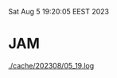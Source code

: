Sat Aug  5 19:20:05 EEST 2023
# JAM
<a href='./cache/202308/05_19.log'>./cache/202308/05_19.log</a>

